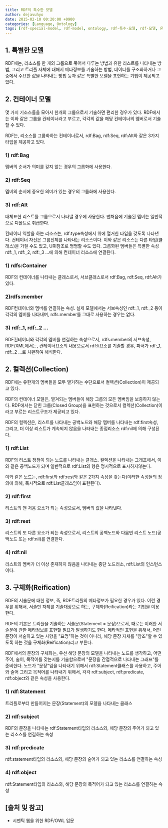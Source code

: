 ```yaml
---
title: RDF의 특수한 모델
author: dejavuhyo
date: 2015-02-10 00:20:00 +0900
categories: [Language, Ontology]
tags: [rdf-special-model, rdf-model, ontology, rdf-특수-모델, rdf-모델, 온톨로지]
---
```


## 1. 특별한 모델
RDF에는, 리소스를 한 개의 그룹으로 묶어서 다루는 방법과 유한 리스트를 나타내는 방법, 그리고 트리플 자체에 대해서 메타정보를 기술하는 방법, 데이터를 구조화하거나 그 중에서 주요한 값을 나타내는 방법 등과 같은 특별한 모델을 표현하는 기법이 제공되고 있다.

## 2. 컨테이너 모델
몇 가지 기소스들을 모아서 한개의 그룹으로서 기술하면 편리한 경우가 있다. RDF에서는 이와 같은 그룹을 컨테이너라고 부르고, 각각의 값을 해당 컨테이너의 멤버로서 기술할 수 있다.

RDF는, 리소스를 그룹화하는 컨테이너로서, rdf:Bag, rdf:Seq, rdf:Alt와 같은 3가지 타입을 제공하고 있다.

### 1) rdf:Bag
멤버의 순서가 의미를 갖지 않는 경우의 그룹화에 사용한다.

### 2) rdf:Seq
멤버의 순서에 중요한 의미가 있는 경우의 그룹화에 사용한다.

### 3) rdf:Alt
대체표현 리스트를 그룹으로서 나타낼 경우에 사용한다. 맨처음에 기술된 멤버는 일반적으로 디폴트로 취급한다.

컨테이너 역할을 하는 리소스는, rdf:type속성에서 위에 열거한 타입을 갖도록 나타낸다. 컨테이너 자신은 그룹전체를 나타내는 리소스이다. 이와 같은 리소스는 다른 타입(클래스)을 가질 수도 있고, URI참조로 명명할 수도 있다. 그룹화된 멤버들은 특별한 속성 rdf:_1, rdf:_2, rdf:_3 ...에 의해 컨테이너 리소스에 연결된다.

### 1) rdfs:Container
RDF의 컨테이너를 나타내는 클래스로서, 서브클래스로서 rdf:Bag, rdf:Seq, rdf:Alt가 있다.

### 2)rdfs:member
RDF컨테이너와 멤버를 연결하는 속성. 실제 모델에서는 서브속성인 rdf:_1, rdf:_2 등이 각각의 멤버를 나타내며, rdfs:member를 그대로 사용하는 경우는 없다.

### 3) rdf:_1, rdf:_2 ...
RDF컨테이너와 각각의 멤버를 연결하는 속성으로서, rdfs:member의 서브속성, RDF/XML에서는, 컨테이너요소의 내용으로서 rdf:li요소를 기술할 경우, 파서가 rdf:_1, rdf:_2 ...로 치환하여 해석한다.

## 2. 컬렉션(Collection)
RDF에는 유한개의 멤버들을 모두 열거하는 수단으로서 컬렉션(Collection)이 제공되고 있다.

RDF의 컨테이너 모델은, 열겨되는 멤버들이 해당 그룹의 모든 멤버임을 보증하지 않는다. RDF에서는 닫힌 그룹(Closed Group)을 표현하는 것으로서 컬렉션(Collection)이라고 부르는 리스트구조가 제공되고 있다.

RDF의 컬렉션은, 리스트를 나타내는 공백노드와 해당 멤버를 나타내는 rdf:first속성, 그리고, 더 이상 리스트가 계속되지 않음을 나타내는 종점리소스 rdf:nil에 의해 구성된다.

### 1) rdf:List
RDF의 리스트 정점이 되는 노드를 나타내는 클래스. 컬렉션을 나타내는 그래프에서, 이와 같은 공백노드가 되며 일반적으로 rdf:List의 형은 명시적으로 표시하지않는다.

이와 같은 노드는, rdf:first와 rdf:rest와 같은 2가지 속성을 갖는다(이러한 속성들의 정의에 의해, 묵시적으로 rdf:List클래스임이 표현된다).

### 2) rdf:first
리스트의 맨 처음 요소가 되는 속성으로서, 멤버의 값을 나타낸다.

### 3) rdf:rest
리스트의 또 다른 요소가 되는 속성으로서, 리스트의 공백노드와 다음번 리스트 노드(공백노드 또는 rdf:nil)를 연결한다.

### 4) rdf:nil
리스트의 멤버가 더 이상 존재하지 않음을 나타내는 종단 노드러소, rdf:List의 인스턴스 이다.

## 3. 구체화(Reification)
RDF의 서술문에 대한 정보, 즉, RDF트리플의 메타정보가 필요한 경우가 있다. 이런 경우를 위해서, 서술만 자체를 기술대상으로 하는, 구체화(Reification)라는 기법을 이용한다.

RDF의 기본은 트리플을 기술하는 서술문(Statement = 문장)으로서, 때로는 이러한 서술문에 관한 메타정보를 표현할 필요가 발생하기도 한다. 메타적인 표현을 위해서, 어떤 문장이 서술하고 있는 사항을 "표명"하는 것이 아니라, 해당 문장 자체를 "참조"할 수 있도록 하는 것을 구체화(Reification)리고 부른다.

RDF에서의 문장의 구체화는, 우선 해당 문장의 모델을 나타내는 노드를 생각하고, 어떤 주어, 술어, 목적어를 갖는지를 기술함으로써 "문장을 간접적으로 나타내는 그래프"를 준비한다. 노드가 "문장"임을 나타내기 위해서 rdf:Statement클래스를 사용하고, 주어와 술어 그리고 목적어를 나타내기 위해서, 각각 rdf:subject, rdf:predicate, rdf:object와 같은 속성을 사용한다.

### 1) rdf:Statement
트리플로부터 만들어지는 문장(Statement)의 모델을 나타내는 클래스

### 2) rdf:subject
RDF의 문장을 나타내는 rdf:Statement타입의 리소스와, 해당 문장의 주어가 되고 있는 리소스를 연결하는 속성

### 3) rdf:predicate
rdf:statement타입의 리소스와, 해당 문장의 술어가 되고 있는 리소스를 연결하는 속성

### 4) rdf:object
rdf:Statement타입의 리소스와, 해당 문장의 목적어가 되고 있는 리소스를 연결하는 속성

## [출처 및 참고]
* 시맨틱 웹을 위한 RDF/OWL 입문
